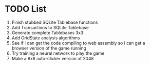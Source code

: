 # TODO List

1. Finish stubbed SQLite Tablebase functions
1. Add Transactions to SQLite Tablebase
1. Generate complete Tablebases 3x3
1. Add GridState analysis algorithms
1. See if I can get the code compiling to web assembly so I can get a browser version of the game running
1. Try training a neural network to play the game
1. Make a 8x8 auto-clicker version of 2048
